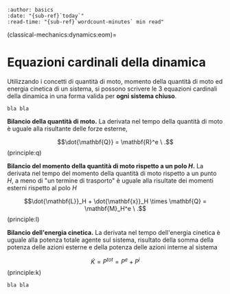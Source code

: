 ```{article-info}
:author: basics
:date: "{sub-ref}`today`"
:read-time: "{sub-ref}`wordcount-minutes` min read"
```

(classical-mechanics:dynamics:eom)=
# Equazioni cardinali della dinamica

Utilizzando i concetti di quantità di moto, momento della quantità di moto ed energia cinetica di un sistema, si possono scrivere le 3 equazioni cardinali della dinamica in una forma valida per **ogni sistema chiuso**.

```{note} Nota 1
bla bla
```

**Bilancio della quantità di moto.** La derivata nel tempo della quantità di moto è uguale alla risultante delle forze esterne,

$$\dot{\mathbf{Q}} = \mathbf{R}^e \ .$$ (principle:q)

**Bilancio del momento della quantità di moto rispetto a un polo $H$.** La derivata nel tempo del momento della quantità di moto rispetto a un punto $H$, a meno di "un termine di trasporto" è uguale alla risultate dei momenti esterni rispetto al polo $H$

$$\dot{\mathbf{L}}_H + \dot{\mathbf{x}}_H \times \mathbf{Q} = \mathbf{M}_H^e \ .$$ (principle:l)

**Bilancio dell'energia cinetica.** La derivata nel tempo dell'energia cinetica è uguale alla potenza totale agente sul sistema, risultato della somma della potenza delle azioni esterne e della potenza delle azioni interne al sistema

$$\dot{K} = P^{tot} = P^e + P^i$$ (principle:k)

```{note} Nota 2
bla bla
```
